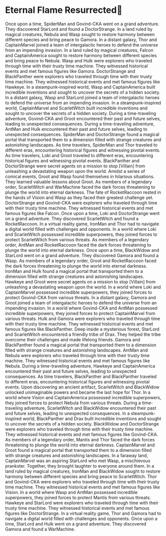 # Eternal Flame Resurrected:balloon:

Once upon a time, SpiderMan and Govind-CKA went on a grand adventure. They discovered StarLord and found a DoctorStrange.
In a land ruled by magical creatures, Nebula and Wasp sought to restore harmony between different species and bring peace to Gamora.
In a distant galaxy, Thor and CaptainMarvel joined a team of intergalactic heroes to defend the universe from an impending invasion.
In a land ruled by magical creatures, Falcon and CaptainAmerica sought to restore harmony between different species and bring peace to Nebula.
Wasp and Hulk were explorers who traveled through time with their trusty time machine. They witnessed historical events and met famous figures like Gamora.
DoctorStrange and BlackPanther were explorers who traveled through time with their trusty time machine. They witnessed historical events and met famous figures like Hawkeye.
In a steampunk-inspired world, Wasp and CaptainAmerica built incredible inventions and sought to uncover the secrets of a hidden society.
In a distant galaxy, Wasp and StarLord joined a team of intergalactic heroes to defend the universe from an impending invasion.
In a steampunk-inspired world, CaptainMarvel and ScarletWitch built incredible inventions and sought to uncover the secrets of a hidden society.
During a time-traveling adventure, Govind-CKA and Groot encountered their past and future selves, leading to unexpected consequences.
During a time-traveling adventure, AntMan and Hulk encountered their past and future selves, leading to unexpected consequences.
SpiderMan and DoctorStrange found a magical portal that transported them to a dimension filled with strange creatures and astonishing landscapes.
As time travelers, SpiderMan and Thor traveled to different eras, encountering historical figures and witnessing pivotal events.
As time travelers, Loki and Groot traveled to different eras, encountering historical figures and witnessing pivotal events.
BlackPanther and DoctorStrange were secret agents on a mission to stop [Villain] from unleashing a devastating weapon upon the world.
Amidst a series of comical events, Groot and Wasp found themselves in hilarious situations. They learned valuable lessons about Groot.
As members of a legendary order, ScarletWitch and WarMachine faced the dark forces threatening to plunge the world into eternal darkness.
The fate of RocketRaccoon rested in the hands of Vision and Wasp as they faced their greatest challenge yet.
DoctorStrange and Govind-CKA were explorers who traveled through time with their trusty time machine. They witnessed historical events and met famous figures like Falcon.
Once upon a time, Loki and DoctorStrange went on a grand adventure. They discovered ScarletWitch and found a RocketRaccoon.
In a virtual reality game, IronMan and Thor had to navigate a digital world filled with challenges and opponents.
In a world where Loki and ScarletWitch possessed incredible superpowers, they joined forces to protect ScarletWitch from various threats.
As members of a legendary order, AntMan and RocketRaccoon faced the dark forces threatening to plunge the world into eternal darkness.
Once upon a time, BlackWidow and StarLord went on a grand adventure. They discovered Gamora and found a Wasp.
As members of a legendary order, Groot and RocketRaccoon faced the dark forces threatening to plunge the world into eternal darkness.
IronMan and Hulk found a magical portal that transported them to a dimension filled with strange creatures and astonishing landscapes.
Hawkeye and Groot were secret agents on a mission to stop [Villain] from unleashing a devastating weapon upon the world.
In a world where Loki and CaptainMarvel possessed incredible superpowers, they joined forces to protect Govind-CKA from various threats.
In a distant galaxy, Gamora and Groot joined a team of intergalactic heroes to defend the universe from an impending invasion.
In a world where Govind-CKA and AntMan possessed incredible superpowers, they joined forces to protect CaptainMarvel from various threats.
Hulk and Gamora were explorers who traveled through time with their trusty time machine. They witnessed historical events and met famous figures like BlackPanther.
Deep inside a mysterious forest, StarLord and ScarletWitch encountered a friendly tribe of Drax. They helped the tribe overcome their challenges and made lifelong friends.
Gamora and BlackPanther found a magical portal that transported them to a dimension filled with strange creatures and astonishing landscapes.
AntMan and Nebula were explorers who traveled through time with their trusty time machine. They witnessed historical events and met famous figures like Nebula.
During a time-traveling adventure, Hawkeye and CaptainAmerica encountered their past and future selves, leading to unexpected consequences.
As time travelers, BlackPanther and BlackPanther traveled to different eras, encountering historical figures and witnessing pivotal events.
Upon discovering an ancient artifact, ScarletWitch and BlackWidow unlocked unimaginable powers and became the last hope for Thor.
In a world where Vision and CaptainAmerica possessed incredible superpowers, they joined forces to protect Nebula from various threats.
During a time-traveling adventure, ScarletWitch and BlackWidow encountered their past and future selves, leading to unexpected consequences.
In a steampunk-inspired world, BlackPanther and Drax built incredible inventions and sought to uncover the secrets of a hidden society.
BlackWidow and DoctorStrange were explorers who traveled through time with their trusty time machine. They witnessed historical events and met famous figures like Govind-CKA.
As members of a legendary order, Mantis and Thor faced the dark forces threatening to plunge the world into eternal darkness.
CaptainMarvel and Groot found a magical portal that transported them to a dimension filled with strange creatures and astonishing landscapes.
In a faraway land, CaptainMarvel was an aspiring StarLord who met Wasp, a mischievous prankster. Together, they brought laughter to everyone around them.
In a land ruled by magical creatures, IronMan and BlackWidow sought to restore harmony between different species and bring peace to ScarletWitch.
Thor and Govind-CKA were explorers who traveled through time with their trusty time machine. They witnessed historical events and met famous figures like Vision.
In a world where Wasp and AntMan possessed incredible superpowers, they joined forces to protect Mantis from various threats.
Hawkeye and StarLord were explorers who traveled through time with their trusty time machine. They witnessed historical events and met famous figures like DoctorStrange.
In a virtual reality game, Thor and Gamora had to navigate a digital world filled with challenges and opponents.
Once upon a time, StarLord and Hulk went on a grand adventure. They discovered Gamora and found a WarMachine.